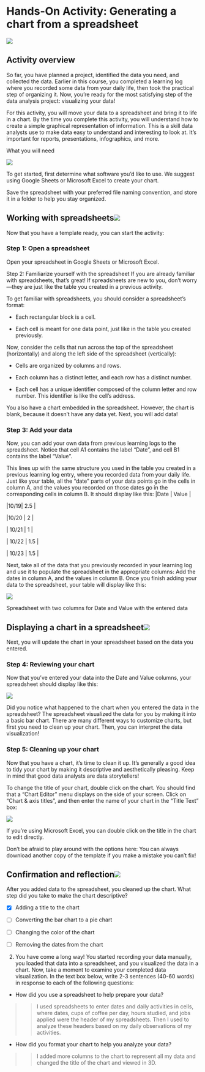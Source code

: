 # Hands-On Activity: Generating a chart from a spreadsheet

![](https://d3c33hcgiwev3.cloudfront.net/imageAssetProxy.v1/9FjcWoe-TMyY3FqHvszMsg_27a8cde05cb243428d207abdcb99b51c_lightbulb.png?expiry=1648944000000&hmac=_YR8orcfgd-tS80Np4VdI4CsUC35pIBQERmDoXf0wmU)

## Activity overview

So far, you have planned a project, identified the data you need, and collected the data. Earlier in this course, you completed a learning log where you recorded some data from your daily life, then took the practical step of organizing it. Now, you’re ready for the most satisfying step of the data analysis project: visualizing your data! 

For this activity, you will move your data to a spreadsheet and bring it to life in a chart. By the time you complete this activity, you will understand how to create a simple graphical representation of information. This is a skill data analysts use to make data easy to understand and interesting to look at. It’s important for reports, presentations, infographics, and more.

What you will need

![](https://d3c33hcgiwev3.cloudfront.net/imageAssetProxy.v1/qA_RnSBsROeP0Z0gbITn_A_afdb85c691e54978a251b59eb6c9ac25_dotted-line-left.png?expiry=1648944000000&hmac=TqozHum-cWx5r_m3cXIcAr9H-4q__3W9HLFWTIrrZ0g)

To get started, first determine what software you’d like to use. We suggest using Google Sheets or Microsoft Excel to create your chart.

Save the spreadsheet with your preferred file naming convention, and store it in a folder to help you stay organized. 

## Working with spreadsheets![](https://d3c33hcgiwev3.cloudfront.net/imageAssetProxy.v1/ympZ9aPRSumqWfWj0RrpvQ_d19c5629b02147f388dbbf641b168941_line-y.png?expiry=1648944000000&hmac=4YhzQQg1VNSia-4KypnIHr7RRRUXHfyiKs8Ibj09AyM)

Now that you have a template ready, you can start the activity: 

### Step 1: Open a spreadsheet
Open your spreadsheet in Google Sheets or Microsoft Excel. 

Step 2: Familiarize yourself with the spreadsheet
If you are already familiar with spreadsheets, that’s great! If spreadsheets are new to you, don’t worry—they are just like the table you created in a previous activity. 

To get familiar with spreadsheets, you should consider a spreadsheet’s format:

* Each rectangular block is a cell. 

* Each cell is meant for one data point, just like in the table you created previously. 

Now, consider the cells that run across the top of the spreadsheet (horizontally) and along the left side of the spreadsheet (vertically):

* Cells are organized by columns and rows.

* Each column has a distinct letter, and each row has a distinct number. 

* Each cell has a unique identifier composed of the column letter and row number. This identifier is like the cell’s address.

You also have a chart embedded in the spreadsheet. However, the chart is blank, because it doesn’t have any data yet. Next, you will add data!  

### Step 3: Add your data

Now, you can add your own data from previous learning logs to the spreadsheet. Notice that cell A1 contains the label “Date”, and cell B1 contains the label “Value”.  

This lines up with the same structure you used in the table you created in a previous learning log entry, where you recorded data from your daily life. Just like your table, all the “date” parts of your data points go in the cells in column A, and the values you recorded on those dates go in the corresponding cells in column B. It should display like this: 
|Date | Value |

|10/19| 2.5 |

|10/20 | 2 |

| 10/21 | 1 |

| 10/22 | 1.5 |

| 10/23 | 1.5 |

Next, take all of the data that you previously recorded in your learning log and use it to populate the spreadsheet in the appropriate columns: Add the dates in column A, and the values in column B.
Once you finish adding your data to the spreadsheet, your table will display like this: 

![](https://d3c33hcgiwev3.cloudfront.net/imageAssetProxy.v1/e8L-TxGsTjSC_k8RrB40QQ_7a763252dda44ce08bc742a4faff6f71_image1.png?expiry=1648944000000&hmac=cLkeB9Sgbx9WIobaSWl_qK8De-lQzGQbepRjpVEx-CU)

Spreadsheet with two columns for Date and Value with the entered data

## Displaying a chart in a spreadsheet![](https://d3c33hcgiwev3.cloudfront.net/imageAssetProxy.v1/ympZ9aPRSumqWfWj0RrpvQ_d19c5629b02147f388dbbf641b168941_line-y.png?expiry=1648944000000&hmac=4YhzQQg1VNSia-4KypnIHr7RRRUXHfyiKs8Ibj09AyM)

Next, you will update the chart in your spreadsheet based on the data you entered. 

### Step 4: Reviewing your chart

Now that you’ve entered your data into the Date and Value columns, your spreadsheet should display like this: 

![](https://d3c33hcgiwev3.cloudfront.net/imageAssetProxy.v1/0FqpLpTJRMiaqS6UyQTIdA_1e2b80133e0c43df81e1ff6761b37134_pasted-image-0.png?expiry=1648944000000&hmac=FW7nRJWOAehhZo8phTPP8JSlqF3fZiGLoIOBQo3s24A)

Did you notice what happened to the chart when you entered the data in the spreadsheet? The spreadsheet visualized the data for you by making it into a basic bar chart. There are many different ways to customize charts, but first you need to clean up your chart. Then, you can interpret the data visualization! 

### Step 5: Cleaning up your chart
Now that you have a chart, it’s time to clean it up. It’s generally a good idea to tidy your chart by making it descriptive and aesthetically pleasing. Keep in mind that good data analysts are data storytellers! 

To change the title of your chart, double click on the chart. You should find that a “Chart Editor” menu displays on the side of your screen. Click on “Chart & axis titles”, and then enter the name of your chart in the “Title Text” box:  

![](https://d3c33hcgiwev3.cloudfront.net/imageAssetProxy.v1/4PBDUnTWQUywQ1J01tFMPw_3a77f59ef99e489c828df9f8ad1eca49_pasted-image-0.png?expiry=1648944000000&hmac=7_V70XMQAvEG2wixsfMzXQy8Jc3-ligjs3awWEDVNfI)

If you’re using Microsoft Excel, you can double click on the title in the chart to edit directly.

Don’t be afraid to play around with the options here: You can always download another copy of the template if you make a mistake you can’t fix! 

## Confirmation and reflection![](https://d3c33hcgiwev3.cloudfront.net/imageAssetProxy.v1/StgNojWYS52YDaI1mEudzg_6f3a5f1d117d4d34902b2648bc84ec7a_line-y.png?expiry=1648944000000&hmac=z4UCK-ffWD084TSwb1hdJisxu4F5uKIdfgAQ7RzpSzk)

After you added data to the spreadsheet, you cleaned up the chart. What step did you take to make the chart descriptive? 

- [X] Adding a title to the chart

- [ ] Converting the bar chart to a pie chart

- [ ] Changing the color of the chart

- [ ] Removing the dates from the chart


2. You have come a long way! You started recording your data manually, you loaded that data into a spreadsheet, and you visualized the data in a chart. Now, take a moment to examine your completed data visualization. In the text box below, write 2-3 sentences (40-60 words) in response to each of the following questions:

* How did you use a spreadsheet to help prepare your data? 
>> I used spreadsheets to enter dates and daily activities in cells, where dates, cups of coffee per day, hours studied, and jobs applied were the header of my spreadsheets. Then I used to analyze these headers based on my daily observations of my activities.

* How did you format your chart to help you analyze your data? 
>> I added more columns to the chart to represent all my data and changed the title of the chart and viewed in 3D.
